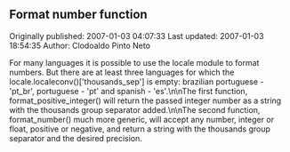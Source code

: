 ## Format number function

Originally published: 2007-01-03 04:07:33
Last updated: 2007-01-03 18:54:35
Author: Clodoaldo Pinto Neto

For many languages it is possible to use the locale module to format numbers. But there are at least three languages for which the locale.localeconv()['thousands_sep'] is empty: brazilian portuguese - 'pt_br', portuguese - 'pt' and spanish - 'es'.\n\nThe first function, format_positive_integer() will return the passed integer number as a string with the thousands group separator added.\n\nThe second function, format_number() much more generic, will accept any number, integer or float, positive or negative, and return a string with the thousands group separator and the desired precision.